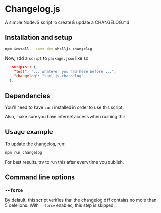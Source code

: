 # Changelog.js

A simple NodeJS script to create & update a CHANGELOG.md

## Installation and setup

```bash
npm install --save-dev shelljs-changelog
```

Now, add a `script` to `package.json` like so:

```json
  "scripts": {
    "test": "... whatever you had here before ...",
    "changelog": "shelljs-changelog"
  },
```

## Dependencies

You'll need to have `curl` installed in order to use this script.

Also, make sure you have internet access when running this.

## Usage example

To update the changelog, run:

```bash
npm run changelog
```

For best results, try to run this after every time you publish.

## Command line options

### `--force`

By default, this script verifies that the changelog diff contains no more than
5 deletions. With `--force` enabled, this step is skipped.
